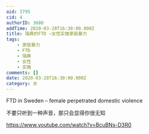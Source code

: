 ```yaml
---
aid: 3795
cid: 4
authorID: 3680
addTime: 2020-03-28T16:30:00.000Z
title: 瑞典的FTD –女性实施家庭暴力
tags:
    - 家庭暴力
    - FTD
    - 瑞典
    - 女性
    - 实施
comments: []
date: 2020-03-28T16:30:00.000Z
category: 水
---
```


FTD in Sweden – female perpetrated domestic violence

不要只听到一种声音，那只会显得你很无知

https://www.youtube.com/watch?v=BcuBNs-D3R0
